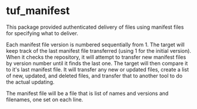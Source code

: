 # tuf_manifest

This package provided authenticated delivery of files using manifest
files for specifying what to deliver.

Each manifest file version is numbered sequentially from 1.  The
target will keep track of the last manifest file transferred (using 1
for the initial version).  When it checks the repository, it will
attempt to transfer new manifest files by version number until it
finds the last one.  The target will then compare it to it's last
manifest file.  It will transfer any new or updated files, create
a list of new, updated, and deleted files, and transfer that to
another tool to do the actual updating.

The manifest file will be a file that is list of names and versions
and filenames, one set on each line.
